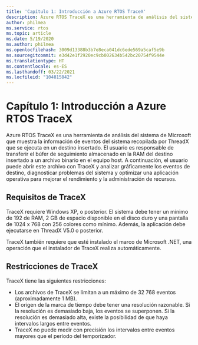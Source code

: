 ```yaml
---
title: 'Capítulo 1: Introducción a Azure RTOS TraceX'
description: Azure RTOS TraceX es una herramienta de análisis del sistema de Microsoft que muestra la información de eventos del sistema recopilada por ThreadX que se ejecuta en un destino insertado.
author: philmea
ms.service: rtos
ms.topic: article
ms.date: 5/19/2020
ms.author: philmea
ms.openlocfilehash: 3009d13388b3b7e8eca041dc6ede569a5caf5e9b
ms.sourcegitcommit: e3d42e1f2920ec9cb002634b542bc20754f9544e
ms.translationtype: HT
ms.contentlocale: es-ES
ms.lasthandoff: 03/22/2021
ms.locfileid: "104815842"
---
```

# <a name="chapter-1---introduction-to-azure-rtos-tracex"></a>Capítulo 1: Introducción a Azure RTOS TraceX

Azure RTOS TraceX es una herramienta de análisis del sistema de Microsoft que muestra la información de eventos del sistema recopilada por ThreadX que se ejecuta en un destino insertado. El usuario es responsable de transferir el búfer de seguimiento almacenado en la RAM del destino insertado a un archivo binario en el equipo host. A continuación, el usuario puede abrir este archivo con TraceX y analizar gráficamente los eventos de destino, diagnosticar problemas del sistema y optimizar una aplicación operativa para mejorar el rendimiento y la administración de recursos.

## <a name="tracex-requirements"></a>Requisitos de TraceX

TraceX requiere Windows XP, o posterior. El sistema debe tener un mínimo de 192 de RAM, 2 GB de espacio disponible en el disco duro y una pantalla de 1024 x 768 con 256 colores como mínimo. Además, la aplicación debe ejecutarse en ThreadX V5.0 o posterior.

TraceX también requiere que esté instalado el marco de Microsoft .NET, una operación que el instalador de TraceX realiza automáticamente.

## <a name="tracex-constraints"></a>Restricciones de TraceX

TraceX tiene las siguientes restricciones:

- Los archivos de TraceX se limitan a un máximo de 32 768 eventos (aproximadamente 1 MB).
- El origen de la marca de tiempo debe tener una resolución razonable. Si la resolución es demasiado baja, los eventos se superponen. Si la resolución es demasiado alta, existe la posibilidad de que haya intervalos largos entre eventos.
- TraceX no puede medir con precisión los intervalos entre eventos mayores que el período del temporizador.
